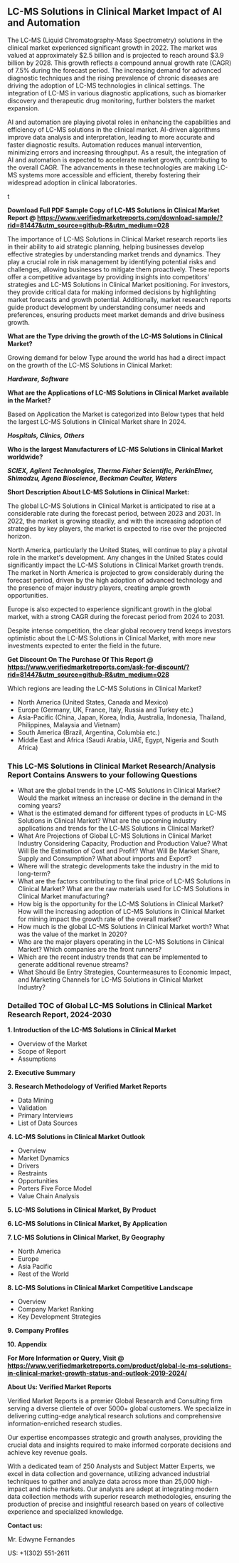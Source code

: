 <h2>LC-MS Solutions in Clinical Market Impact of AI and Automation</h2><p>The LC-MS (Liquid Chromatography-Mass Spectrometry) solutions in the clinical market experienced significant growth in 2022. The market was valued at approximately $2.5 billion and is projected to reach around $3.9 billion by 2028. This growth reflects a compound annual growth rate (CAGR) of 7.5% during the forecast period. The increasing demand for advanced diagnostic techniques and the rising prevalence of chronic diseases are driving the adoption of LC-MS technologies in clinical settings. The integration of LC-MS in various diagnostic applications, such as biomarker discovery and therapeutic drug monitoring, further bolsters the market expansion.</p><p>AI and automation are playing pivotal roles in enhancing the capabilities and efficiency of LC-MS solutions in the clinical market. AI-driven algorithms improve data analysis and interpretation, leading to more accurate and faster diagnostic results. Automation reduces manual intervention, minimizing errors and increasing throughput. As a result, the integration of AI and automation is expected to accelerate market growth, contributing to the overall CAGR. The advancements in these technologies are making LC-MS systems more accessible and efficient, thereby fostering their widespread adoption in clinical laboratories.</p>t</p><p id="" class=""><strong>Download Full PDF Sample Copy of LC-MS Solutions in Clinical Market Report @ <a href="https://www.verifiedmarketreports.com/download-sample/?rid=81447&utm_source=github-R&utm_medium=028" target="_blank">https://www.verifiedmarketreports.com/download-sample/?rid=81447&utm_source=github-R&utm_medium=028</a></strong></p><p>The importance of&nbsp;LC-MS Solutions in Clinical Market research reports lies in their ability to aid strategic planning, helping businesses develop effective strategies by understanding market trends and dynamics. They play a crucial role in risk management by identifying potential risks and challenges, allowing businesses to mitigate them proactively. These reports offer a competitive advantage by providing insights into competitors' strategies and LC-MS Solutions in Clinical Market positioning. For investors, they provide critical data for making informed decisions by highlighting market forecasts and growth potential. Additionally, market research reports guide product development by understanding consumer needs and preferences, ensuring products meet market demands and drive business growth.</p><p><strong>What are the&nbsp;Type driving the growth of the LC-MS Solutions in Clinical Market?</strong></p><p id="" class="">Growing demand for below Type around the world has had a direct impact on the growth of the LC-MS Solutions in Clinical Market:</p><em><strong>Hardware, Software</strong></em></p><strong>What are the&nbsp;Applications&nbsp;of LC-MS Solutions in Clinical Market available in the Market?</strong></p><p id="" class="">Based on Application the Market is categorized into Below types that held the largest LC-MS Solutions in Clinical Market share In 2024.</p><em><strong>Hospitals, Clinics, Others</strong></em></p><strong>Who is the largest Manufacturers of LC-MS Solutions in Clinical Market worldwide?</strong></p><p><em><strong>SCIEX, Agilent Technologies, Thermo Fisher Scientific, PerkinElmer, Shimadzu, Agena Bioscience, Beckman Coulter, Waters</strong></em></p><p id="" class=""><strong>Short Description About LC-MS Solutions in Clinical Market:</strong></p><p>The global LC-MS Solutions in Clinical Market is anticipated to rise at a considerable rate during the forecast period, between 2023 and 2031. In 2022, the market is growing steadily, and with the increasing adoption of strategies by key players, the market is expected to rise over the projected horizon.</p><p>North America, particularly the United States, will continue to play a pivotal role in the market's development. Any changes in the United States could significantly impact the LC-MS Solutions in Clinical Market growth trends. The market in North America is projected to grow considerably during the forecast period, driven by the high adoption of advanced technology and the presence of major industry players, creating ample growth opportunities.</p><p>Europe is also expected to experience significant growth in the global market, with a strong CAGR during the forecast period from 2024 to 2031.</p><p>Despite intense competition, the clear global recovery trend keeps investors optimistic about the LC-MS Solutions in Clinical Market, with more new investments expected to enter the field in the future.</p><p id="" class=""><strong>Get Discount On The Purchase Of This Report @ <a href="https://www.verifiedmarketreports.com/ask-for-discount/?rid=81447&utm_source=github-R&utm_medium=028" target="_blank">https://www.verifiedmarketreports.com/ask-for-discount/?rid=81447&utm_source=github-R&utm_medium=028</a></strong></p>Which regions are leading the LC-MS Solutions in Clinical Market?</p><ul><li>North America (United States, Canada and Mexico)</li><li>Europe (Germany, UK, France, Italy, Russia and Turkey etc.)</li><li>Asia-Pacific (China, Japan, Korea, India, Australia, Indonesia, Thailand, Philippines, Malaysia and Vietnam)</li><li>South America (Brazil, Argentina, Columbia etc.)</li><li>Middle East and Africa (Saudi Arabia, UAE, Egypt, Nigeria and South Africa)</li></ul><h3 id="" class="">This LC-MS Solutions in Clinical Market Research/Analysis Report Contains Answers to your following Questions</h3><ul><li>What are the global trends in the LC-MS Solutions in Clinical Market? Would the market witness an increase or decline in the demand in the coming years?</li><li>What is the estimated demand for different types of products in LC-MS Solutions in Clinical Market? What are the upcoming industry applications and trends for the LC-MS Solutions in Clinical Market?</li><li>What Are Projections of Global LC-MS Solutions in Clinical Market Industry Considering Capacity, Production and Production Value? What Will Be the Estimation of Cost and Profit? What Will Be Market Share, Supply and Consumption? What about imports and Export?</li><li>Where will the strategic developments take the industry in the mid to long-term?</li><li>What are the factors contributing to the final price of LC-MS Solutions in Clinical Market? What are the raw materials used for LC-MS Solutions in Clinical Market manufacturing?</li><li>How big is the opportunity for the LC-MS Solutions in Clinical Market? How will the increasing adoption of LC-MS Solutions in Clinical Market for mining impact the growth rate of the overall market?</li><li>How much is the global LC-MS Solutions in Clinical Market worth? What was the value of the market In 2020?</li><li>Who are the major players operating in the LC-MS Solutions in Clinical Market? Which companies are the front runners?</li><li>Which are the recent industry trends that can be implemented to generate additional revenue streams?</li><li>What Should Be Entry Strategies, Countermeasures to Economic Impact, and Marketing Channels for LC-MS Solutions in Clinical Market Industry?</li></ul><h3 id="" class="">Detailed TOC of Global LC-MS Solutions in Clinical Market Research Report, 2024-2030</h3><p id="" class=""><strong>1. Introduction of the LC-MS Solutions in Clinical Market</strong></p><ul><li>Overview of the Market</li><li>Scope of Report</li><li>Assumptions</li></ul><p id="" class=""><strong>2. Executive Summary</strong></p><p id="" class=""><strong>3. Research Methodology of Verified Market Reports</strong></p><ul><li>Data Mining</li><li>Validation</li><li>Primary Interviews</li><li>List of Data Sources</li></ul><p id="" class=""><strong>4. LC-MS Solutions in Clinical Market Outlook</strong></p><ul><li>Overview</li><li>Market Dynamics</li><li>Drivers</li><li>Restraints</li><li>Opportunities</li><li>Porters Five Force Model</li><li>Value Chain Analysis</li></ul><p id="" class=""><strong>5. LC-MS Solutions in Clinical Market, By Product</strong></p><p id="" class=""><strong>6. LC-MS Solutions in Clinical Market, By Application</strong></p><p id="" class=""><strong>7. LC-MS Solutions in Clinical Market, By Geography</strong></p><ul><li>North America</li><li>Europe</li><li>Asia Pacific</li><li>Rest of the World</li></ul><p id="" class=""><strong>8. LC-MS Solutions in Clinical Market Competitive Landscape</strong></p><ul><li>Overview</li><li>Company Market Ranking</li><li>Key Development Strategies</li></ul><p id="" class=""><strong>9. Company Profiles</strong></p><p id="" class=""><strong>10. Appendix</strong></p><p id="" class=""><strong>For More Information or Query, Visit @ <a href="https://www.verifiedmarketreports.com/product/global-lc-ms-solutions-in-clinical-market-growth-status-and-outlook-2019-2024/" target="_blank">https://www.verifiedmarketreports.com/product/global-lc-ms-solutions-in-clinical-market-growth-status-and-outlook-2019-2024/</a></strong></p><p id="" class=""><strong>About Us: Verified Market Reports</strong></p><p id="" class="">Verified Market Reports is a premier Global Research and Consulting firm serving a diverse clientele of over 5000+ global customers. We specialize in delivering cutting-edge analytical research solutions and comprehensive information-enriched research studies.</p><p id="" class="">Our expertise encompasses strategic and growth analyses, providing the crucial data and insights required to make informed corporate decisions and achieve key revenue goals.</p><p id="" class="">With a dedicated team of 250 Analysts and Subject Matter Experts, we excel in data collection and governance, utilizing advanced industrial techniques to gather and analyze data across more than 25,000 high-impact and niche markets. Our analysts are adept at integrating modern data collection methods with superior research methodologies, ensuring the production of precise and insightful research based on years of collective experience and specialized knowledge.</p><p id="" class=""><strong>Contact us:</strong></p><p id="" class="">Mr. Edwyne Fernandes</p><p id="" class="">US: +1(302) 551-2611</p>